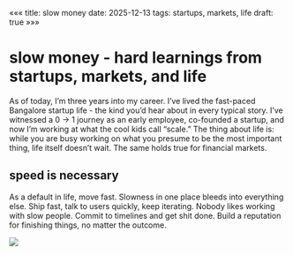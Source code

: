 «««
title: slow money
date: 2025-12-13
tags: startups, markets, life
draft: true
»»»

# slow money - hard learnings from startups, markets, and life

As of today, I’m three years into my career. I’ve lived the fast-paced Bangalore startup life - the kind you’d hear about in every typical story. I’ve witnessed a 0 -> 1 journey as an early employee, co-founded a startup, and now I’m working at what the cool kids call “scale.” The thing about life is: while you are busy working on what you presume to be the most important thing, life itself doesn’t wait. The same holds true for financial markets. 

## speed is necessary
As a default in life, move fast. Slowness in one place bleeds into everything else. Ship fast, talk to users quickly, keep iterating. Nobody likes working with slow people. Commit to timelines and get shit done. Build a reputation for finishing things, no matter the outcome.

<img src="/static/images/im-200k.png">
